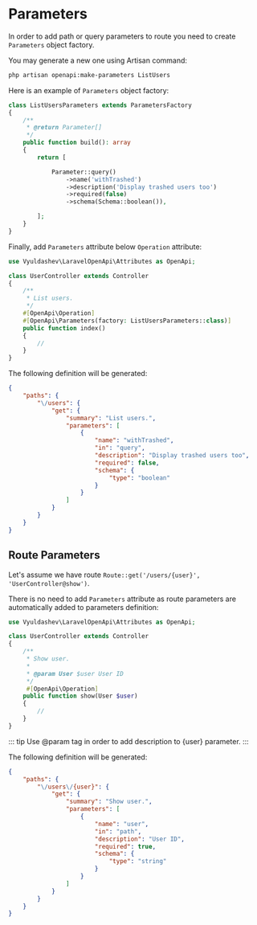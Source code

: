 # Parameters

In order to add path or query parameters to route you need to create `Parameters` object factory. 

You may generate a new one using Artisan command:

```bash
php artisan openapi:make-parameters ListUsers
```

Here is an example of `Parameters` object factory:

```php
class ListUsersParameters extends ParametersFactory
{
    /**
     * @return Parameter[]
     */
    public function build(): array
    {
        return [

            Parameter::query()
                ->name('withTrashed')
                ->description('Display trashed users too')
                ->required(false)
                ->schema(Schema::boolean()),

        ];
    }
}

```

Finally, add `Parameters` attribute below `Operation` attribute:

```php
use Vyuldashev\LaravelOpenApi\Attributes as OpenApi;

class UserController extends Controller 
{
    /**
     * List users.
     */
    #[OpenApi\Operation]
    #[OpenApi\Parameters(factory: ListUsersParameters::class)]
    public function index() 
    {
        //
    }
}
```

The following definition will be generated:

```json
{
    "paths": {
        "\/users": {
            "get": {
                "summary": "List users.",
                "parameters": [
                    {
                        "name": "withTrashed",
                        "in": "query",
                        "description": "Display trashed users too",
                        "required": false,
                        "schema": {
                            "type": "boolean"
                        }
                    }
                ]
            }
        }
    }
}
```

## Route Parameters
 
Let's assume we have route `Route::get('/users/{user}', 'UserController@show')`. 

There is no need to add `Parameters` attribute as route parameters are automatically added to parameters definition:

```php
use Vyuldashev\LaravelOpenApi\Attributes as OpenApi;

class UserController extends Controller 
{
    /**
     * Show user.
     * 
     * @param User $user User ID
     */
     #[OpenApi\Operation]
    public function show(User $user)
    {
        //
    }
}
```

::: tip
Use @param tag in order to add description to {user} parameter.
:::

The following definition will be generated:

```json
{
    "paths": {
        "\/users\/{user}": {
            "get": {
                "summary": "Show user.",
                "parameters": [
                    {
                        "name": "user",
                        "in": "path",
                        "description": "User ID",
                        "required": true,
                        "schema": {
                            "type": "string"
                        }
                    }
                ]
            }
        }
    }
}
```
